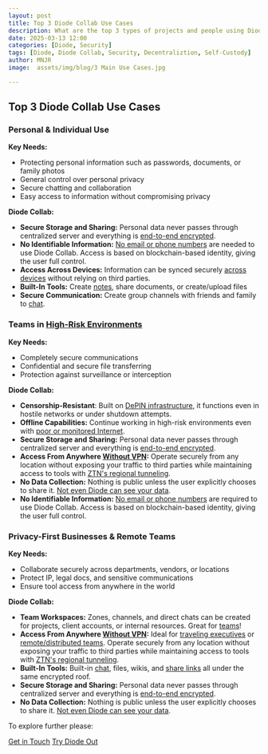 ```yaml
---
layout: post
title: Top 3 Diode Collab Use Cases
description: What are the top 3 types of projects and people using Diode Collab?
date: 2025-03-13 12:00
categories: [Diode, Security]
tags: [Diode, Diode Collab, Security, Decentraliztion, Self-Custody]
author: MNJR
image: 	assets/img/blog/3 Main Use Cases.jpg

---
```

## Top 3 Diode Collab Use Cases

### Personal & Individual Use

**Key Needs:**

*   Protecting personal information such as passwords, documents, or family photos
*   General control over personal privacy
*   Secure chatting and collaboration
*   Easy access to information without compromising privacy

**Diode Collab:**

*   **Secure Storage and Sharing:** Personal data never passes through centralized server and everything is [end-to-end encrypted](https://app.docs.diode.io/docs/using/how-it-works/).  
*   **No Identifiable Information:** [No email or phone numbers](https://diode.io/blog/messaging-app-without-a-phone-number) are needed to use Diode Collab. Access is based on blockchain-based identity, giving the user full control. 
*   **Access Across Devices:** Information can be synced securely [across devices](https://app.docs.diode.io/docs/using/linked-devices/) without relying on third parties.
*   **Built-In Tools:** Create [notes](https://app.docs.diode.io/docs/features/take-secure-notes-with-diode-drive/), share documents, or create/upload files
*   **Secure Communication:** Create group channels with friends and family to [chat](https://app.docs.diode.io/docs/using/create-a-group-chat/).

### Teams in [High-Risk Environments](https://diode.io/blog/collaboration-in-redzones)

**Key Needs:**

*   Completely secure communications 
*   Confidential and secure file transferring 
*   Protection against surveillance or interception

**Diode Collab:**

*   **Censorship-Resistant**: Built on [DePIN infrastructure](https://diode.io/blog/depin-headwinds-and-tailwinds), it functions even in hostile networks or under shutdown attempts.
*   **Offline Capabilities:** Continue working in high-risk environments even with [poor or monitored Internet](https://diode.io/blog/diode-self-custody).
*   **Secure Storage and Sharing:** Personal data never passes through centralized server and everything is [end-to-end encrypted](https://app.docs.diode.io/docs/using/how-it-works/).
*   **Access From Anywhere [Without VPN](https://diode.io/blog/does-vpn-protect-my-information):** Operate securely from any location without exposing your traffic to third parties while maintaining access to tools with [ZTN's regional tunneling](https://app.docs.diode.io/docs/features/regional-tunnels/).
*   **No Data Collection:** Nothing is public unless the user explicitly chooses to share it. [Not even Diode can see your data](https://diode.io/blog/diode-self-custody).
*   **No Identifiable Information:** [No email or phone numbers](https://diode.io/blog/messaging-app-without-a-phone-number) are required to use Diode Collab. Access is based on blockchain-based identity, giving the user full control.

### Privacy-First Businesses & Remote Teams

**Key Needs:**

*   Collaborate securely across departments, vendors, or locations
*   Protect IP, legal docs, and sensitive communications
*   Ensure tool access from anywhere in the world

**Diode Collab:**

*   **Team Workspaces:** Zones, channels, and direct chats can be created for projects, client accounts, or internal resources. Great for [teams](https://diode.io/usecases/)!
*   **Access From Anywhere [Without VPN](https://diode.io/blog/does-vpn-protect-my-information):** Ideal for [traveling executives](https://diode.io/blog/strategies-for-executive-protection) or [remote/distributed teams](https://diode.io/blog/replacing-VPN-for-international-teams). Operate securely from any location without exposing your traffic to third parties while maintaining access to tools with [ZTN's regional tunneling](https://app.docs.diode.io/docs/features/regional-tunnels/).
*   **Built-In Tools:** Built-in [chat](https://app.docs.diode.io/docs/using/create-a-group-chat/), files, wikis, and [share links](https://app.docs.diode.io/docs/using/share-a-file-or-folder-via-web-browser/) all under the same encrypted roof.
*   **Secure Storage and Sharing:** Personal data never passes through centralized server and everything is [end-to-end encrypted](https://app.docs.diode.io/docs/using/how-it-works/).
*   **No Data Collection:** Nothing is public unless the user explicitly chooses to share it. [Not even Diode can see your data](https://diode.io/blog/diode-self-custody).

To explore further please:
<div class="story__buttons">
  <a href="{{"https://contactdiode.paperform.co"}}" class="btn" target="">Get in Touch</a>
  <a href="#download-app" class="btn popup-open" target="">Try Diode Out</a>
</div>
